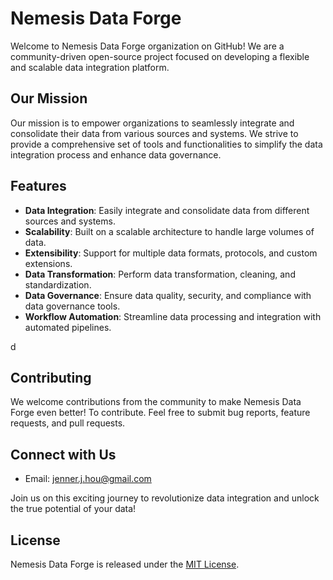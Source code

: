 # Nemesis Data Forge

Welcome to Nemesis Data Forge organization on GitHub! We are a community-driven open-source project focused on developing a flexible and scalable data integration platform.

## Our Mission

Our mission is to empower organizations to seamlessly integrate and consolidate their data from various sources and systems. We strive to provide a comprehensive set of tools and functionalities to simplify the data integration process and enhance data governance.

## Features

- **Data Integration**: Easily integrate and consolidate data from different sources and systems.
- **Scalability**: Built on a scalable architecture to handle large volumes of data.
- **Extensibility**: Support for multiple data formats, protocols, and custom extensions.
- **Data Transformation**: Perform data transformation, cleaning, and standardization.
- **Data Governance**: Ensure data quality, security, and compliance with data governance tools.
- **Workflow Automation**: Streamline data processing and integration with automated pipelines.

d
## Contributing

We welcome contributions from the community to make Nemesis Data Forge even better! To contribute. Feel free to submit bug reports, feature requests, and pull requests.

## Connect with Us

- Email: jenner.j.hou@gmail.com

Join us on this exciting journey to revolutionize data integration and unlock the true potential of your data!
## License

Nemesis Data Forge is released under the [MIT License](LICENSE).

